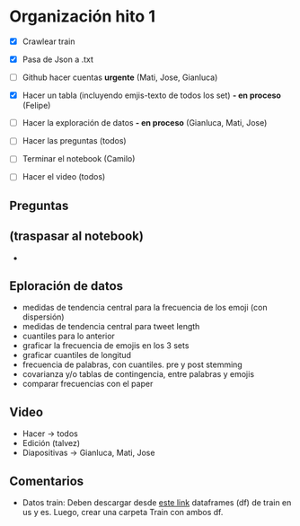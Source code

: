 # Organización hito 1

- [x] Crawlear train
- [x] Pasa de Json a .txt
- [ ] Github hacer cuentas **urgente** (Mati, Jose, Gianluca)
- [x] Hacer un tabla (incluyendo emjis-texto de todos los set) **- en proceso** (Felipe)
- [ ] Hacer la exploración de datos **- en proceso** (Gianluca, Mati, Jose)
- [ ] Hacer las preguntas (todos)
- [ ] Terminar el notebook (Camilo)
- [ ] Hacer el video (todos)


## Preguntas
(traspasar al notebook)
- 
- 

## Eploración de datos

- medidas de tendencia central para la frecuencia de los emoji (con dispersión)
- medidas de tendencia central para tweet length
- cuantiles para lo anterior
- graficar la frecuencia de emojis en los 3 sets
- graficar cuantiles de longitud
- frecuencia de palabras, con cuantiles. pre y post stemming
- covarianza y/o tablas de contingencia, entre palabras y emojis
- comparar frecuencias con el paper

## Video

- Hacer -> todos
- Edición (talvez)
- Diapositivas -> Gianluca, Mati, Jose

## Comentarios

- Datos train: Deben descargar desde [este link](https://drive.google.com/file/d/11Q6Y4cYKuWd8mys90l_50JYeWQo0nd81/view?usp=sharing) dataframes (df) de train en us y es. Luego, crear una carpeta Train con ambos df.

